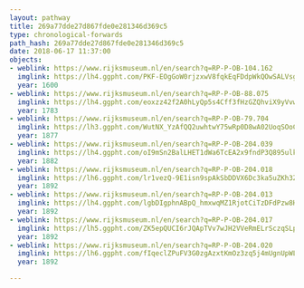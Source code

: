 ```yaml
---
layout: pathway
title: 269a77dde27d867fde0e281346d369c5
type: chronological-forwards
path_hash: 269a77dde27d867fde0e281346d369c5
date: 2018-06-17 11:37:00
objects:
- weblink: https://www.rijksmuseum.nl/en/search?q=RP-P-OB-104.162
  imglink: https://lh4.ggpht.com/PKF-EOgGoW0rjzxwV8fqkEqFDdpWkQOwSALVsgvDXEmsTscUuvoBEWeTauYhdgfKKly7hYLImWCbaLq6wwqGUUCF-J2f=s200
  year: 1600
- weblink: https://www.rijksmuseum.nl/en/search?q=RP-P-OB-88.075
  imglink: https://lh4.ggpht.com/eoxzz42f2A0hLyQp5s4Cff3fHzGZQhviX9yVvwkUjSuA9iJqAcOyBltwta61rBJlL-A6XOIYm1Y1nAS7ocuQY2q8gvw=s200
  year: 1783
- weblink: https://www.rijksmuseum.nl/en/search?q=RP-P-OB-79.704
  imglink: https://lh3.ggpht.com/WutNX_YzAfQQ2uwhtwY75wRp0D8wA02UoqSOoCdz13VmD3pF_MlH6woQ-LeSGHCLPbJwi3iiatKEKY3gg9k94oLV1A=s200
  year: 1877
- weblink: https://www.rijksmuseum.nl/en/search?q=RP-P-OB-204.039
  imglink: https://lh4.ggpht.com/oI9mSn2BalLHET1dWa6TcEA2x9fndP3Q895ulkhdcVK6vBXAqQl0iRfqZnkyo89WExDDp_tLxkHU4T5VZsqRsYUSQ3I=s200
  year: 1882
- weblink: https://www.rijksmuseum.nl/en/search?q=RP-P-OB-204.018
  imglink: https://lh6.ggpht.com/lr1vezQ-9E1isn9spAkSbDDVX6Dc3ka5uZKh3ZxFFRChn9akdXWILhbiTQfqcmO4XN_9mRacOCAkdFdYA1lS9SRyDVI=s200
  year: 1892
- weblink: https://www.rijksmuseum.nl/en/search?q=RP-P-OB-204.013
  imglink: https://lh4.ggpht.com/lgbDIgphnABpQ_hmxwqMZ1RjotCiTzDFdPzw8HkmL5eezNsP7z3FFhUGE4XLjOhGFtDypegvqtDBaPVV0mTpzME94fE=s200
  year: 1892
- weblink: https://www.rijksmuseum.nl/en/search?q=RP-P-OB-204.017
  imglink: https://lh5.ggpht.com/ZK5epQUCI6rJQApTVv7wJH2VVeRmELrSczqSLp9fNghUU6AfHr-lJHJzFHPm41407tFOFhdhsb6N28RzW8z_-phaTg=s200
  year: 1892
- weblink: https://www.rijksmuseum.nl/en/search?q=RP-P-OB-204.020
  imglink: https://lh6.ggpht.com/fIqeclZPuFV3G0zgAzxtKmOz3zq5j4mUgnUpWLeIjK-tLHqQC5CjEGqeOyzBhA9xHhepAo1NtGHmfAcuA7yJojPLhCk=s200
  year: 1892

---
```

